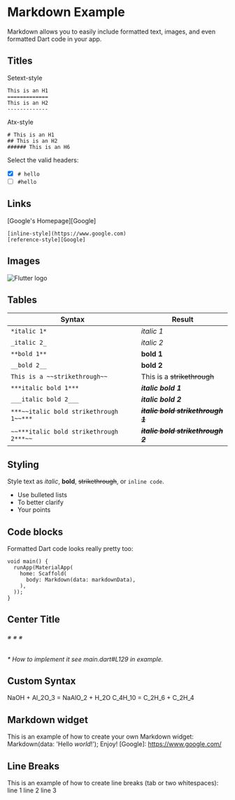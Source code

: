 # Markdown Example
Markdown allows you to easily include formatted text, images, and even formatted
Dart code in your app.
## Titles
Setext-style
```
This is an H1
=============
This is an H2
-------------
```
Atx-style
```
# This is an H1
## This is an H2
###### This is an H6
```
Select the valid headers:
- [x] `# hello`
- [ ] `#hello`
## Links
[Google's Homepage][Google]
```
[inline-style](https://www.google.com)
[reference-style][Google]
```
## Images
![Flutter logo](http://guideaut.com.br/wp-content/uploads/2021/12/image-5.png)
## Tables
|Syntax                                 |Result                               |
|---------------------------------------|-------------------------------------|
|`*italic 1*`                           |*italic 1*                           |
|`_italic 2_`                           | _italic 2_                          |
|`**bold 1**`                           |**bold 1**                           |
|`__bold 2__`                           |__bold 2__                           |
|`This is a ~~strikethrough~~`          |This is a ~~strikethrough~~          |
|`***italic bold 1***`                  |***italic bold 1***                  |
|`___italic bold 2___`                  |___italic bold 2___                  |
|`***~~italic bold strikethrough 1~~***`|***~~italic bold strikethrough 1~~***|
|`~~***italic bold strikethrough 2***~~`|~~***italic bold strikethrough 2***~~|
## Styling
Style text as _italic_, __bold__, ~~strikethrough~~, or `inline code`.
- Use bulleted lists
- To better clarify
- Your points
## Code blocks
Formatted Dart code looks really pretty too:
```
void main() {
  runApp(MaterialApp(
    home: Scaffold(
      body: Markdown(data: markdownData),
    ),
  ));
}
```
## Center Title
###### ※ ※ ※
_* How to implement it see main.dart#L129 in example._
## Custom Syntax
NaOH + Al_2O_3 = NaAlO_2 + H_2O
C_4H_10 = C_2H_6 + C_2H_4
## Markdown widget
This is an example of how to create your own Markdown widget:
    Markdown(data: 'Hello _world_!');
Enjoy!
[Google]: https://www.google.com/
## Line Breaks
This is an example of how to create line breaks (tab or two whitespaces):
line 1
line 2
line 3